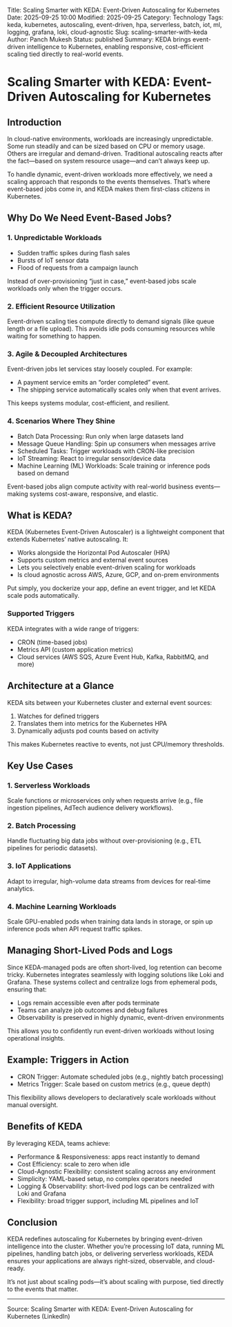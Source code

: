 Title: Scaling Smarter with KEDA: Event-Driven Autoscaling for Kubernetes
Date: 2025-09-25 10:00
Modified: 2025-09-25
Category: Technology
Tags: keda, kubernetes, autoscaling, event-driven, hpa, serverless, batch, iot, ml, logging, grafana, loki, cloud-agnostic
Slug: scaling-smarter-with-keda
Author: Panch Mukesh
Status: published
Summary: KEDA brings event-driven intelligence to Kubernetes, enabling responsive, cost-efficient scaling tied directly to real-world events.

# Scaling Smarter with KEDA: Event-Driven Autoscaling for Kubernetes

## Introduction

In cloud-native environments, workloads are increasingly unpredictable. Some run steadily and can be sized based on CPU or memory usage. Others are irregular and demand-driven. Traditional autoscaling reacts after the fact—based on system resource usage—and can’t always keep up.

To handle dynamic, event-driven workloads more effectively, we need a scaling approach that responds to the events themselves. That’s where event-based jobs come in, and KEDA makes them first-class citizens in Kubernetes.

## Why Do We Need Event-Based Jobs?

### 1. Unpredictable Workloads

- Sudden traffic spikes during flash sales
- Bursts of IoT sensor data
- Flood of requests from a campaign launch

Instead of over-provisioning “just in case,” event-based jobs scale workloads only when the trigger occurs.

### 2. Efficient Resource Utilization

Event-driven scaling ties compute directly to demand signals (like queue length or a file upload). This avoids idle pods consuming resources while waiting for something to happen.

### 3. Agile & Decoupled Architectures

Event-driven jobs let services stay loosely coupled. For example:

- A payment service emits an “order completed” event.
- The shipping service automatically scales only when that event arrives.

This keeps systems modular, cost-efficient, and resilient.

### 4. Scenarios Where They Shine

- Batch Data Processing: Run only when large datasets land
- Message Queue Handling: Spin up consumers when messages arrive
- Scheduled Tasks: Trigger workloads with CRON-like precision
- IoT Streaming: React to irregular sensor/device data
- Machine Learning (ML) Workloads: Scale training or inference pods based on demand

Event-based jobs align compute activity with real-world business events—making systems cost-aware, responsive, and elastic.

## What is KEDA?

KEDA (Kubernetes Event-Driven Autoscaler) is a lightweight component that extends Kubernetes’ native autoscaling. It:

- Works alongside the Horizontal Pod Autoscaler (HPA)
- Supports custom metrics and external event sources
- Lets you selectively enable event-driven scaling for workloads
- Is cloud agnostic across AWS, Azure, GCP, and on-prem environments

Put simply, you dockerize your app, define an event trigger, and let KEDA scale pods automatically.

### Supported Triggers

KEDA integrates with a wide range of triggers:

- CRON (time-based jobs)
- Metrics API (custom application metrics)
- Cloud services (AWS SQS, Azure Event Hub, Kafka, RabbitMQ, and more)

## Architecture at a Glance

KEDA sits between your Kubernetes cluster and external event sources:

1. Watches for defined triggers
2. Translates them into metrics for the Kubernetes HPA
3. Dynamically adjusts pod counts based on activity

This makes Kubernetes reactive to events, not just CPU/memory thresholds.

## Key Use Cases

### 1. Serverless Workloads

Scale functions or microservices only when requests arrive (e.g., file ingestion pipelines, AdTech audience delivery workflows).

### 2. Batch Processing

Handle fluctuating big data jobs without over-provisioning (e.g., ETL pipelines for periodic datasets).

### 3. IoT Applications

Adapt to irregular, high-volume data streams from devices for real-time analytics.

### 4. Machine Learning Workloads

Scale GPU-enabled pods when training data lands in storage, or spin up inference pods when API request traffic spikes.

## Managing Short-Lived Pods and Logs

Since KEDA-managed pods are often short-lived, log retention can become tricky. Kubernetes integrates seamlessly with logging solutions like Loki and Grafana. These systems collect and centralize logs from ephemeral pods, ensuring that:

- Logs remain accessible even after pods terminate
- Teams can analyze job outcomes and debug failures
- Observability is preserved in highly dynamic, event-driven environments

This allows you to confidently run event-driven workloads without losing operational insights.

## Example: Triggers in Action

- CRON Trigger: Automate scheduled jobs (e.g., nightly batch processing)
- Metrics Trigger: Scale based on custom metrics (e.g., queue depth)

This flexibility allows developers to declaratively scale workloads without manual oversight.

## Benefits of KEDA

By leveraging KEDA, teams achieve:

- Performance & Responsiveness: apps react instantly to demand
- Cost Efficiency: scale to zero when idle
- Cloud-Agnostic Flexibility: consistent scaling across any environment
- Simplicity: YAML-based setup, no complex operators needed
- Logging & Observability: short-lived pod logs can be centralized with Loki and Grafana
- Flexibility: broad trigger support, including ML pipelines and IoT

## Conclusion

KEDA redefines autoscaling for Kubernetes by bringing event-driven intelligence into the cluster. Whether you’re processing IoT data, running ML pipelines, handling batch jobs, or delivering serverless workloads, KEDA ensures your applications are always right-sized, observable, and cloud-ready.

It’s not just about scaling pods—it’s about scaling with purpose, tied directly to the events that matter.

---

Source: Scaling Smarter with KEDA: Event-Driven Autoscaling for Kubernetes (LinkedIn)


